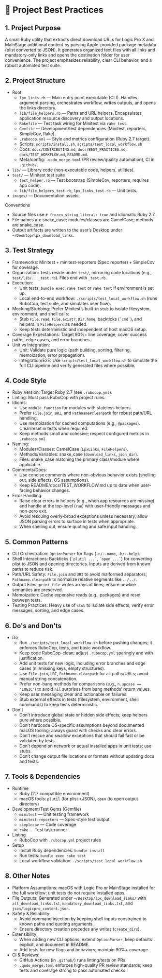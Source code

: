 # 📘 Project Best Practices

## 1. Project Purpose
A small Ruby utility that extracts direct download URLs for Logic Pro X and MainStage additional content by parsing Apple-provided package metadata (plist converted to JSON). It generates organized text files with all links and mandatory-only links and opens the destination folder for user convenience. The project emphasizes reliability, clear CLI behavior, and a robust automated test suite.

## 2. Project Structure
- Root
  - `lpx_links.rb` — Main entry point executable (CLI). Handles argument parsing, orchestrates workflow, writes outputs, and opens the links directory.
  - `lib/file_helpers.rb` — Paths and URL helpers. Encapsulates application resource discovery and output locations.
  - `Rakefile` — Test task wiring for Minitest via `rake test`.
  - `Gemfile` — Development/test dependencies (Minitest, reporters, SimpleCov, Rake).
  - `.rubocop.yml` — Style and metrics configuration (Ruby 2.7 target).
  - Scripts: `scripts/install.sh`, `scripts/test_local_workflow.sh`
  - Docs: `docs/CONTRIBUTING.md`, `docs/BEST_PRACTICES.md`, `docs/TEST_WORKFLOW.md`, `README.md`.
  - Meta/config: `.qodo_merge.toml` (PR review/quality automation), CI in `.github/`.
- `lib/` — Library code (non-executable code, helpers, utilities).
- `test/` — Minitest test suite
  - `test_helper.rb` — Test bootstrap (SimpleCov, reporters, requires app code).
  - `lib/file_helpers_test.rb`, `lpx_links_test.rb` — Unit tests.
- `images/` — Documentation assets.

Conventions
- Source files use `# frozen_string_literal: true` and idiomatic Ruby 2.7.
- File names are snake_case; modules/classes are CamelCase; methods are snake_case.
- Output artifacts are written to the user’s Desktop under `~/Desktop/lpx_download_links`.

## 3. Test Strategy
- Frameworks: Minitest + minitest-reporters (Spec reporter) + SimpleCov for coverage.
- Organization: Tests reside under `test/`, mirroring code locations (e.g., `test/lib/..._test.rb`). Files end with `_test.rb`.
- Execution:
  - Unit tests: `bundle exec rake test` or `rake test` if environment is set up.
  - Local end-to-end workflow: `./scripts/test_local_workflow.sh` (runs RuboCop, test suite, and simulates user flow).
- Mocking/Stubbing: Prefer Minitest’s built-in `stub` to isolate filesystem, environment, and shell calls:
  - Stub `File.read`, `File.exist?`, `Dir.home`, backticks (`` `cmd` ``), and helpers in `FileHelpers` as needed.
  - Keep tests deterministic and independent of host macOS setup.
- Coverage Expectations: Target 90%+ line coverage; cover success paths, edge cases, and error branches.
- Unit vs Integration:
  - Unit: Validate pure logic (path building, sorting, filtering, memoization, error propagation).
  - Integration/E2E: Use `scripts/test_local_workflow.sh` to simulate the full CLI pipeline and verify generated files where possible.

## 4. Code Style
- Ruby Version: Target Ruby 2.7 (see `.rubocop.yml`).
- Linting: Must pass RuboCop with project rules.
- Idioms:
  - Use `module_function` for modules with stateless helpers.
  - Prefer `File.join`, `URI`, and `Pathname#cleanpath` for robust path/URL handling.
  - Use memoization for cached computations (e.g., `@packages`). Clear/reset in tests when required.
  - Keep methods small and cohesive; respect configured metrics in `.rubocop.yml`.
- Naming:
  - Modules/Classes: CamelCase (`LpxLinks`, `FileHelpers`).
  - Methods/Variables: snake_case (`download_links`, `json_dir`).
  - Files: snake_case matching the primary class/module where applicable.
- Comments/Docs:
  - Use concise comments where non-obvious behavior exists (shelling out, side effects, OS assumptions).
  - Keep README/docs/TEST_WORKFLOW.md up to date when user-facing behavior changes.
- Error Handling:
  - Raise clear errors in helpers (e.g., when app resources are missing) and handle at the top-level (`run`) with user-friendly messages and non-zero exit.
  - Avoid rescuing overly-broad exceptions unless necessary; allow JSON parsing errors to surface in tests when appropriate.
  - When shelling out, ensure quoting and safe input handling.

## 5. Common Patterns
- CLI Orchestration: `OptionParser` for flags (`-n/--name`, `-h/--help`).
- Shell Interactions: Backticks (`` `plutil ...` ``, `` `open ...` ``) for converting plist to JSON and opening directories. Inputs are derived from known paths to reduce risk.
- Path/URL Safety: `File.join` and `URI` to avoid malformed separators; `Pathname.cleanpath` to normalize relative segments like `../../`.
- Output Files: `print_file` writes arrays of lines; ensure newline semantics are preserved.
- Memoization: Cache expensive reads (e.g., packages) and reset between tests.
- Testing Practices: Heavy use of `stub` to isolate side effects; verify error messages, sorting, and edge cases.

## 6. Do's and Don'ts
- Do
  - Run `./scripts/test_local_workflow.sh` before pushing changes; it enforces RuboCop, tests, and basic workflow.
  - Keep code RuboCop-clean; adjust `.rubocop.yml` sparingly and with justification.
  - Add unit tests for new logic, including error branches and edge cases (nil/missing keys, empty structures).
  - Use `File.join`, `URI`, `Pathname.cleanpath` for all paths/URLs; avoid manual string concatenation.
  - Prefer non-bang methods for comparisons (e.g., `n.upcase == 'LOGIC'`) to avoid `nil` surprises from bang methods’ return values.
  - Keep user messaging clear and actionable on failures.
  - Stub external effects in tests (filesystem, environment, shell commands) to keep tests deterministic.
- Don't
  - Don’t introduce global state or hidden side effects; keep helpers pure where possible.
  - Don’t hardcode OS-specific assumptions beyond documented macOS tooling; always guard with checks and clear errors.
  - Don’t rescue and swallow exceptions that should fail fast or be validated by tests.
  - Don’t depend on network or actual installed apps in unit tests; use stubs.
  - Don’t change output file locations or formats without updating docs and tests.

## 7. Tools & Dependencies
- Runtime
  - Ruby (2.7 compatible environment)
  - macOS tools: `plutil` (for plist→JSON), `open` (to open output directory)
- Development/Test Gems (Gemfile)
  - `minitest` — Unit testing framework
  - `minitest-reporters` — Spec-style test output
  - `simplecov` — Code coverage
  - `rake` — Test task runner
- Linting
  - RuboCop with `.rubocop.yml` project rules
- Setup
  - Install Ruby dependencies: `bundle install`
  - Run tests: `bundle exec rake test`
  - Local workflow validation: `./scripts/test_local_workflow.sh`

## 8. Other Notes
- Platform Assumptions: macOS with Logic Pro or MainStage installed for the full workflow; unit tests do not require installed apps.
- File Outputs: Generated under `~/Desktop/lpx_download_links/` with `all_download_links.txt`, `mandatory_download_links.txt`, and `json/logicpro_content.json`.
- Safety & Reliability:
  - Avoid command injection by keeping shell inputs constrained to known paths and quoting arguments.
  - Ensure directory creation precedes any writes (`create_dirs`).
- Extensibility:
  - When adding new CLI options, extend `OptionParser`, keep defaults explicit, and document in README.
  - Add tests for new flags and behaviors; maintain 90%+ coverage.
- CI & Reviews:
  - GitHub Actions (in `.github/`) runs linting/tests on PRs.
  - `.qodo_merge.toml` enforces high-quality PR review standards; keep tests and coverage strong to pass automated checks.
